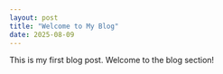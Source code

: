 ```yaml
---
layout: post
title: "Welcome to My Blog"
date: 2025-08-09
---
```

This is my first blog post. Welcome to the blog section!

